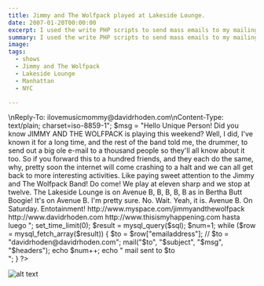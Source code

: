 ```yaml
---
title: Jimmy and The Wolfpack played at Lakeside Lounge.
date: 2007-01-20T00:00:00
excerpt: I used the write PHP scripts to send mass emails to my mailing list.
summary: I used the write PHP scripts to send mass emails to my mailing list.
image:
tags:
  - shows
  - Jimmy and The Wolfpack
  - Lakeside Lounge
  - Manhattan
  - NYC

---
```


<?php
$db = mysql_connect("localhost", "hahaha", "ohsure");
mysql_select_db("thebigdb", $db);
$sql = "SELECT * FROM addressnyc;";
$subject = "Jimmy and the Wolfpack Sat Jan 20 at Lakeside Lounge NYC";
$headers = "From: \"Jimmy and the Wolfpack\"<ilovemusicmommy@davidrhoden.com>\nReply-To: ilovemusicmommy@davidrhoden.com\nContent-Type: text/plain; charset=iso-8859-1";
$msg = "Hello Unique Person!

Did you know JIMMY AND THE WOLFPACK is playing this weekend? Well, I did, I've known it for a long time, and the rest of the band told me, the drummer, to send out a big ole e-mail to a thousand people so they'll all know about it too. So if you forward this to a hundred friends, and they each do the same, why, pretty soon the internet will come crashing to a halt and we can all get back to more interesting activities. Like paying sweet attention to the Jimmy and The Wolfpack Band! Do come! We play at eleven sharp and we stop at twelve. The Lakeside Lounge is on Avenue B, B, B, B, B as in Bertha Butt Boogie! It's on Avenue B. I'm pretty sure. No. Wait. Yeah, it is. Avenue B. On Saturday.

Entotainment!

http://www.myspace.com/jimmyandthewolfpack
http://www.davidrhoden.com
http://www.thisismyhappening.com

hasta luego
";
set_time_limit(0);
$result = mysql_query($sql);
$num=1;
while ($row = mysql_fetch_array($result)) {

$to = $row["emailaddress"];
// $to = "davidrhoden@davidrhoden.com";
mail("$to", "$subject", "$msg", "$headers");
echo $num++;
echo " mail sent to $to<br>";

}
?>

![alt text](/static/img/filename)
